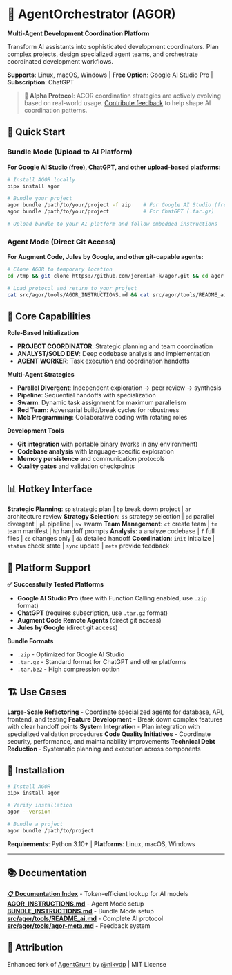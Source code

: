 # 🎼 AgentOrchestrator (AGOR)

**Multi-Agent Development Coordination Platform**

Transform AI assistants into sophisticated development coordinators. Plan complex projects, design specialized agent teams, and orchestrate coordinated development workflows.

**Supports**: Linux, macOS, Windows | **Free Option**: Google AI Studio Pro | **Subscription**: ChatGPT

> **🔬 Alpha Protocol**: AGOR coordination strategies are actively evolving based on real-world usage. [Contribute feedback](https://github.com/jeremiah-k/agor/issues) to help shape AI coordination patterns.

## 🚀 Quick Start

### Bundle Mode (Upload to AI Platform)

**For Google AI Studio (free), ChatGPT, and other upload-based platforms:**

```bash
# Install AGOR locally
pipx install agor

# Bundle your project
agor bundle /path/to/your/project -f zip    # For Google AI Studio (free)
agor bundle /path/to/your/project           # For ChatGPT (.tar.gz)

# Upload bundle to your AI platform and follow embedded instructions
```

### Agent Mode (Direct Git Access)

**For Augment Code, Jules by Google, and other git-capable agents:**

```bash
# Clone AGOR to temporary location
cd /tmp && git clone https://github.com/jeremiah-k/agor.git && cd agor

# Load protocol and return to your project
cat src/agor/tools/AGOR_INSTRUCTIONS.md && cat src/agor/tools/README_ai.md
```

## 🎯 Core Capabilities

**Role-Based Initialization**
- **PROJECT COORDINATOR**: Strategic planning and team coordination
- **ANALYST/SOLO DEV**: Deep codebase analysis and implementation
- **AGENT WORKER**: Task execution and coordination handoffs

**Multi-Agent Strategies**
- **Parallel Divergent**: Independent exploration → peer review → synthesis
- **Pipeline**: Sequential handoffs with specialization
- **Swarm**: Dynamic task assignment for maximum parallelism
- **Red Team**: Adversarial build/break cycles for robustness
- **Mob Programming**: Collaborative coding with rotating roles

**Development Tools**
- **Git integration** with portable binary (works in any environment)
- **Codebase analysis** with language-specific exploration
- **Memory persistence** and communication protocols
- **Quality gates** and validation checkpoints

## 📊 Hotkey Interface

**Strategic Planning**: `sp` strategic plan | `bp` break down project | `ar` architecture review
**Strategy Selection**: `ss` strategy selection | `pd` parallel divergent | `pl` pipeline | `sw` swarm
**Team Management**: `ct` create team | `tm` team manifest | `hp` handoff prompts
**Analysis**: `a` analyze codebase | `f` full files | `co` changes only | `da` detailed handoff
**Coordination**: `init` initialize | `status` check state | `sync` update | `meta` provide feedback

## 🏢 Platform Support

**✅ Successfully Tested Platforms**
- **Google AI Studio Pro** (free with Function Calling enabled, use `.zip` format)
- **ChatGPT** (requires subscription, use `.tar.gz` format)
- **Augment Code Remote Agents** (direct git access)
- **Jules by Google** (direct git access)

**Bundle Formats**
- `.zip` - Optimized for Google AI Studio
- `.tar.gz` - Standard format for ChatGPT and other platforms
- `.tar.bz2` - High compression option

## 🏗️ Use Cases

**Large-Scale Refactoring** - Coordinate specialized agents for database, API, frontend, and testing
**Feature Development** - Break down complex features with clear handoff points
**System Integration** - Plan integration with specialized validation procedures
**Code Quality Initiatives** - Coordinate security, performance, and maintainability improvements
**Technical Debt Reduction** - Systematic planning and execution across components

## 🔧 Installation

```bash
# Install AGOR
pipx install agor

# Verify installation
agor --version

# Bundle a project
agor bundle /path/to/project
```

**Requirements**: Python 3.10+ | **Platforms**: Linux, macOS, Windows

---

## 📚 Documentation

**[📋 Documentation Index](docs/index.md)** - Token-efficient lookup for AI models
**[AGOR_INSTRUCTIONS.md](src/agor/tools/AGOR_INSTRUCTIONS.md)** - Agent Mode setup
**[BUNDLE_INSTRUCTIONS.md](src/agor/tools/BUNDLE_INSTRUCTIONS.md)** - Bundle Mode setup
**[src/agor/tools/README_ai.md](src/agor/tools/README_ai.md)** - Complete AI protocol
**[src/agor/tools/agor-meta.md](src/agor/tools/agor-meta.md)** - Feedback system

## 🙏 Attribution

Enhanced fork of [AgentGrunt](https://github.com/nikvdp/agentgrunt) by [@nikvdp](https://github.com/nikvdp) | MIT License
